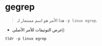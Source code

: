 # gegrep

> هذا الأمر هو اسم مستعار لـ `-p linux egrep`.

- إعرض التوثيقات للأمر الأصلي:

`tldr -p linux egrep`
